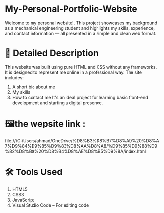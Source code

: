# My-Personal-Portfolio-Website
Welcome to my personal website!.
This project showcases my background as a mechanical engineering student and highlights my skills, experience, and contact information — all presented in a simple and clean web format.

# 📌 Detailed Description
This website was built using pure HTML and CSS without any frameworks.
It is designed to represent me online in a professional way. The site includes:

1. A short bio about me
2. My skills
3. How to contact me
It's an ideal project for learning basic front-end development and starting a digital presence.

# 🖼️the wepsite link :
file:///C:/Users/ahmad/OneDrive/%D8%B3%D8%B7%D8%AD%20%D8%A7%D9%84%D9%85%D9%83%D8%AA%D8%A8/%D9%85%D9%88%D9%82%D8%B9%20%D8%B4%D8%AE%D8%B5%D9%8A/index.html

# 🛠️ Tools Used
 1. HTML5
 2. CSS3
 3. JavaScript
 4. Visual Studio Code – For editing code


